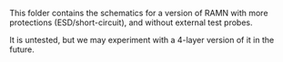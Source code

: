 This folder contains the schematics for a version of RAMN with more protections (ESD/short-circuit), and without external test probes.

It is untested, but we may experiment with a 4-layer version of it in the future.